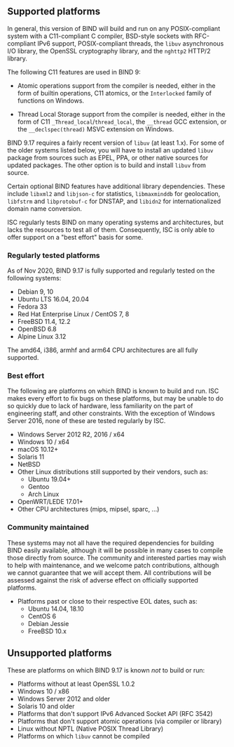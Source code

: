 <!--
 - Copyright (C) Internet Systems Consortium, Inc. ("ISC")
 -
 - This Source Code Form is subject to the terms of the Mozilla Public
 - License, v. 2.0. If a copy of the MPL was not distributed with this
 - file, You can obtain one at http://mozilla.org/MPL/2.0/.
 -
 - See the COPYRIGHT file distributed with this work for additional
 - information regarding copyright ownership.
-->
## Supported platforms

In general, this version of BIND will build and run on any POSIX-compliant
system with a C11-compliant C compiler, BSD-style sockets with RFC-compliant
IPv6 support, POSIX-compliant threads, the `libuv` asynchronous I/O library,
the OpenSSL cryptography library, and the `nghttp2` HTTP/2 library.

The following C11 features are used in BIND 9:

* Atomic operations support from the compiler is needed, either in the form of
  builtin operations, C11 atomics, or the `Interlocked` family of functions on
  Windows.

* Thread Local Storage support from the compiler is needed, either in the form
  of C11 `_Thread_local`/`thread_local`, the `__thread` GCC extension, or
  the `__declspec(thread)` MSVC extension on Windows.

BIND 9.17 requires a fairly recent version of `libuv` (at least 1.x).  For
some of the older systems listed below, you will have to install an updated
`libuv` package from sources such as EPEL, PPA, or other native sources for
updated packages. The other option is to build and install `libuv` from
source.

Certain optional BIND features have additional library dependencies.
These include `libxml2` and `libjson-c` for statistics, `libmaxminddb` for
geolocation, `libfstrm` and `libprotobuf-c` for DNSTAP, and `libidn2` for
internationalized domain name conversion.

ISC regularly tests BIND on many operating systems and architectures, but
lacks the resources to test all of them. Consequently, ISC is only able to
offer support on a "best effort" basis for some.

### Regularly tested platforms

As of Nov 2020, BIND 9.17 is fully supported and regularly tested on the
following systems:

* Debian 9, 10
* Ubuntu LTS 16.04, 20.04
* Fedora 33
* Red Hat Enterprise Linux / CentOS 7, 8
* FreeBSD 11.4, 12.2
* OpenBSD 6.8
* Alpine Linux 3.12

The amd64, i386, armhf and arm64 CPU architectures are all fully supported.

### Best effort

The following are platforms on which BIND is known to build and run.
ISC makes every effort to fix bugs on these platforms, but may be unable to
do so quickly due to lack of hardware, less familiarity on the part of
engineering staff, and other constraints. With the exception of Windows
Server 2016, none of these are tested regularly by ISC.

* Windows Server 2012 R2, 2016 / x64
* Windows 10 / x64
* macOS 10.12+
* Solaris 11
* NetBSD
* Other Linux distributions still supported by their vendors, such as:
    * Ubuntu 19.04+
    * Gentoo
    * Arch Linux
* OpenWRT/LEDE 17.01+
* Other CPU architectures (mips, mipsel, sparc, ...)

### Community maintained

These systems may not all have the required dependencies for building BIND
easily available, although it will be possible in many cases to compile
those directly from source. The community and interested parties may wish
to help with maintenance, and we welcome patch contributions, although we
cannot guarantee that we will accept them.  All contributions will be
assessed against the risk of adverse effect on officially supported
platforms.

* Platforms past or close to their respective EOL dates, such as:
    * Ubuntu 14.04, 18.10
    * CentOS 6
    * Debian Jessie
    * FreeBSD 10.x

## Unsupported platforms

These are platforms on which BIND 9.17 is known *not* to build or run:

* Platforms without at least OpenSSL 1.0.2
* Windows 10 / x86
* Windows Server 2012 and older
* Solaris 10 and older
* Platforms that don't support IPv6 Advanced Socket API (RFC 3542)
* Platforms that don't support atomic operations (via compiler or library)
* Linux without NPTL (Native POSIX Thread Library)
* Platforms on which `libuv` cannot be compiled
